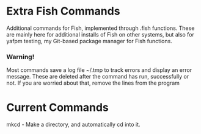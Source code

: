 # Extra Fish Commands
Additional commands for Fish, implemented through .fish functions. These are mainly here for additional installs of Fish on other systems, but also for yafpm testing, my Git-based package manager for Fish functions.
### Warning!
Most commands save a log file ~/.tmp to track errors and display an error message. These are deleted after the command has run, successfully or not. If you are worried about that, remove the lines from the program
# Current Commands
mkcd - Make a directory, and automatically cd into it.
